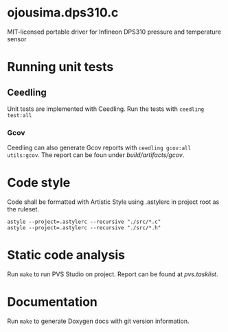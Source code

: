 # ojousima.dps310.c
MIT-licensed portable driver for Infineon DPS310 pressure and temperature sensor

# Running unit tests
## Ceedling
Unit tests are implemented with Ceedling. Run the tests with
`ceedling test:all`

### Gcov
Ceedling can also generate Gcov reports with `ceedling gcov:all utils:gcov`.
The report can be foun under _build/artifacts/gcov_.

# Code style
Code shall be formatted with Artistic Style using .astylerc in project root as the
ruleset.
```
astyle --project=.astylerc --recursive "./src/*.c"
astyle --project=.astylerc --recursive "./src/*.h"
```

# Static code analysis
Run `make` to run PVS Studio on project. Report can be found at _pvs.tasklist_.

# Documentation
Run `make` to generate Doxygen docs with git version information. 